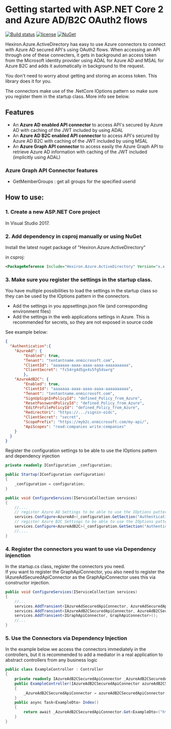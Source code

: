 # Getting started with ASP.NET Core 2 and Azure AD/B2C OAuth2 flows

[![Build status](https://ci.appveyor.com/api/projects/status/snx0tdnj8930gsr9/branch/master?svg=true)](https://ci.appveyor.com/api/projects/status/snx0tdnj8930gsr9/branch/master?svg=true)  [![license](https://img.shields.io/github/license/hexiron/Hexiron.Azure.ActiveDirectory.svg?maxAge=2592000)](https://github.com/hexiron/Hexiron.Azure.ActiveDirectory/blob/master/LICENSE)  [![NuGet](https://img.shields.io/nuget/v/Hexiron.Azure.ActiveDirectory.svg?maxAge=86400)](https://www.nuget.org/packages/Hexiron.Azure.ActiveDirectory/)


Hexiron.Azure.ActiveDirectory has easy to use Azure connectors to connect with Azure AD secured API's using OAuth2 flows.
When accessing an API through one of these connecters, it gets in background an access token from the Microsoft identity provider using ADAL for Azure AD and MSAL for Azure B2C and adds it automatically in background to the request.

You don't need to worry about getting and storing an access token. This library does it for you.

The connectors make use of the .NetCore IOptions pattern so make sure you register them in the startup class. More info see below.

## Features ##
- An **Azure AD enabled API connector** to access API's secured by Azure AD with caching of the JWT included by using ADAL  
- An **Azure AD B2C enabled API connector** to access API's secured by Azure AD B2C with caching of the JWT included by using MSAL  
- An **Azure Graph API connector** to access easily the Azure Graph API to retrieve Azure AD information with caching of the JWT included (implicitly using ADAL)  

### Azure Graph API Connector features 
- GetMemberGroups : get all groups for the specified userid

## How to use:
### 1. Create a new ASP.NET Core project ###
In Visual Studio 2017.
### 2. Add dependency in csproj manually or using NuGet ###
Install the latest nuget package of "Hexiron.Azure.ActiveDirectory"

in csproj:
```xml
<PackageReference Include="Hexiron.Azure.ActiveDirectory" Version="x.x.x" />
```

### 3. Make sure you register the settings in the startup class.

You have multiple possibilities to load the settings in the startup class so they can be used by the IOptions pattern in the connectors.  
- Add the settings in you appsettings.json file (and corresponding environment files)
- Add the settings in the web applications settings in Azure. This is recommended for secrets, so they are not exposed in source code

See example below:
```json
{
  "Authentication":{
	"AzureAd": {
		"Enabled": true,
		"Tenant": "tentantname.onmicrosoft.com",
		"ClientId": "aaaaaaa-aaaa-aaaa-aaaa-aaaaaaaaaa",
		"ClientSecret": "fc54rg4d5gx4s5fg5dswrg"
		},
	"AzureAdB2C": {
		"Enabled": true,
		"ClientId": "aaaaaaa-aaaa-aaaa-aaaa-aaaaaaaaaa",
		"Tenant": "tentantname.onmicrosoft.com",
		"SignUpSignInPolicyId": "defined_Policy_from_Azure",
		"ResetPasswordPolicyId": "defined_Policy_from_Azure",
		"EditProfilePolicyId": "defined_Policy_from_Azure",
		"RedirectUri": "https://.../signin-oidc",
		"ClientSecret": "secret",
		"ScopePrefix": "https://myb2c.onmicrosoft.com/my-api/",
		"ApiScopes": "read:companies write:companies" 
	}
  }
}
```
Register the configuration settings to be able to use the IOptions pattern and dependency injection

```csharp  
private readonly IConfiguration _configuration;

public Startup(IConfiguration configuration)
{
    _configuration = configuration;
}

public void ConfigureServices(IServiceCollection services)
{
    //....
    // register Azure AD Settings to be able to use the IOptions pattern via DI
    services.Configure<AzureAd>(_configuration.GetSection("Authentication:AzureAd"));
    // register Azure B2C Settings to be able to use the IOptions pattern via DI
    services.Configure<AzureAdB2C>(_configuration.GetSection("Authentication:AzureAdB2C"));
	//....
}
```

### 4. Register the connectors you want to use via Dependency injenction
In the startup.cs class, register the connectors you need.  
If you want to register the GraphApiConnector, you also need to register the IAzureAdSecuredApiConnector as the GraphApiConnector uses this via constructor injection.
  
```csharp  
public void ConfigureServices(IServiceCollection services)  
{  
    //... 
	services.AddTransient<IAzureAdSecuredApiConnector, AzureAdSecuredApiConnector>();
    services.AddTransient<IAzureAdB2CSecuredApiConnector, AzureAdB2CSecuredApiConnector>();
    services.AddTransient<IGraphApiConnector, GraphApiConnector>();
	//...  
}  
```

### 5. Use the Connectors via Dependency Injection
In the example below we access the connectors immediately in the controllers, but it is recommended to add a mediator in a real application to abstract controllers from any business logic

```csharp
public class ExampleController : Controller
{
	private readonly IAzureAdB2CSecuredApiConnector _AzureAdB2CSecuredApiConnector;
    public ExampleController(IAzureAdB2CSecuredApiConnector azureAdB2CSecuredApiConnector)
	{
	    _AzureAdB2CSecuredApiConnector = azureAdB2CSecuredApiConnector;
	}
	public async Task<ExampleDto> Index()
	{
	    return await _AzureAdB2CSecuredApiConnector.Get<ExampleDto>("http://localhost", "azureResourceId");
	}
}
```